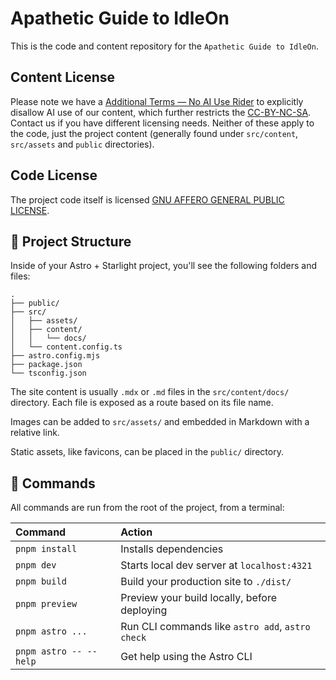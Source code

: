 <!--
This file is part of the IdleOn Guide project.

Apathetic Tools © 2025 (https://github.com/apathetic-tools)

This content is dual-licensed:
 - Under Creative Commons Attribution-NonCommercial-ShareAlike 4.0 International (CC BY-NC-SA 4.0).
 - Under alternative licensing terms by the copyright holder.

See LICENSE for details.

SPDX-License-Identifier: CC-BY-NC-SA-4.0

Note: Legends of IdleOn and related assets are © Lavaflame2.
This project is unaffiliated with or endorsed by Lavaflame2.
-->

# Apathetic Guide to IdleOn

This is the code and content repository for the `Apathetic Guide to IdleOn`.

## Content License

Please note we have a [Additional Terms — No AI Use Rider](LICENSE-NOAI-CONTENT) to explicitly disallow AI use of our content, which further restricts the [CC-BY-NC-SA](`LICENSE`). Contact us if you have different licensing needs. Neither of these apply to the code, just the project content (generally found under `src/content`, `src/assets` and `public` directories).

## Code License

The project code itself is licensed [GNU AFFERO GENERAL PUBLIC LICENSE](`LICENSE-CODE`).

## 🚀 Project Structure

Inside of your Astro + Starlight project, you'll see the following folders and files:

```
.
├── public/
├── src/
│   ├── assets/
│   ├── content/
│   │   └── docs/
│   └── content.config.ts
├── astro.config.mjs
├── package.json
└── tsconfig.json
```

The site content is usually `.mdx` or `.md` files in the `src/content/docs/` directory. Each file is exposed as a route based on its file name.

Images can be added to `src/assets/` and embedded in Markdown with a relative link.

Static assets, like favicons, can be placed in the `public/` directory.

## 🧞 Commands

All commands are run from the root of the project, from a terminal:

| Command                | Action                                           |
| :--------------------- | :----------------------------------------------- |
| `pnpm install`         | Installs dependencies                            |
| `pnpm dev`             | Starts local dev server at `localhost:4321`      |
| `pnpm build`           | Build your production site to `./dist/`          |
| `pnpm preview`         | Preview your build locally, before deploying     |
| `pnpm astro ...`       | Run CLI commands like `astro add`, `astro check` |
| `pnpm astro -- --help` | Get help using the Astro CLI                     |
